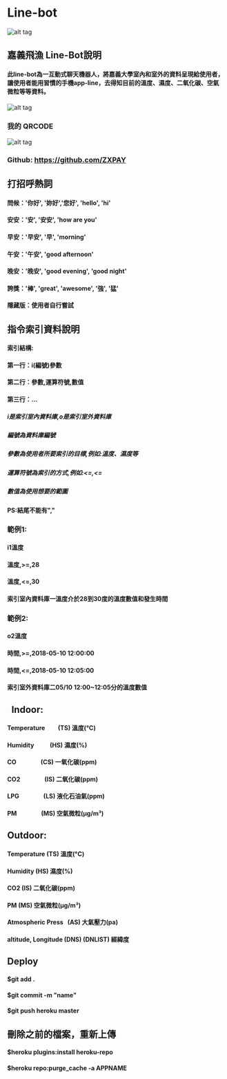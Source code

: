 # Line-bot
![alt tag](https://i.imgur.com/uibqf3M.jpg)

## 嘉義飛漁 Line-Bot說明
#### 此line-bot為一互動式聊天機器人，將嘉義大學室內和室外的資料呈現給使用者，讓使用者能用習慣的手機app-line，去得知目前的溫度、濕度、二氧化碳、空氣微粒等等資料。
![alt tag](https://i.imgur.com/w10BJAF.jpg)

### 我的 QRCODE
![alt tag](https://i.imgur.com/XE8TYCr.png)

### Github: https://github.com/ZXPAY

## 打招呼熱詞
#### 問候：'你好', '妳好','您好', 'hello', 'hi'
#### 安安：'安', '安安', 'how are you'
#### 早安：'早安', '早', 'morning'
#### 午安：'午安', 'good afternoon'
#### 晚安：'晚安', 'good evening', 'good night'
#### 誇獎：'棒', 'great', 'awesome', '強', '猛'
#### 隱藏版：使用者自行嘗試

## 指令索引資料說明
#### 索引結構:
#### 第一行：i(編號)參數
#### 第二行：參數,運算符號,數值
#### 第三行：…
#####  i是索引室內資料庫,o是索引室外資料庫
#####  編號為資料庫編號
#####  參數為使用者所要索引的目標,例如:溫度、濕度等
#####  運算符號為索引的方式,例如:<=,<=
#####  數值為使用想要的範圍
#### PS:結尾不能有","

### 範例1:
#### i1溫度
#### 溫度,>=,28
#### 溫度,<=,30
#### 索引室內資料庫一溫度介於28到30度的溫度數值和發生時間

### 範例2:
#### o2溫度
#### 時間,>=,2018-05-10 12:00:00
#### 時間,<=,2018-05-10 12:05:00
#### 索引室外資料庫二05/10 12:00~12:05分的溫度數值


##   Indoor:
#### Temperature         (TS) 溫度(°C)
#### Humidity            (HS) 濕度(%)
#### CO                  (CS) 一氧化碳(ppm)
#### CO2                 (IS) 二氧化碳(ppm)
#### LPG                 (LS) 液化石油氣(ppm)
#### PM                  (MS) 空氣微粒(μg/m³)

##    Outdoor:
#### Temperature         (TS) 溫度(°C)
#### Humidity            (HS) 濕度(%)
#### CO2                 (IS) 二氧化碳(ppm)
#### PM                  (MS) 空氣微粒(μg/m³)
#### Atmospheric Press   (AS) 大氣壓力(pa)
#### altitude, Longitude (DNS) (DNLIST) 經緯度

## Deploy
#### $git add .
#### $git commit -m "name"
#### $git push heroku master

## 刪除之前的檔案，重新上傳
#### $heroku plugins:install heroku-repo
#### $heroku repo:purge_cache -a APPNAME
